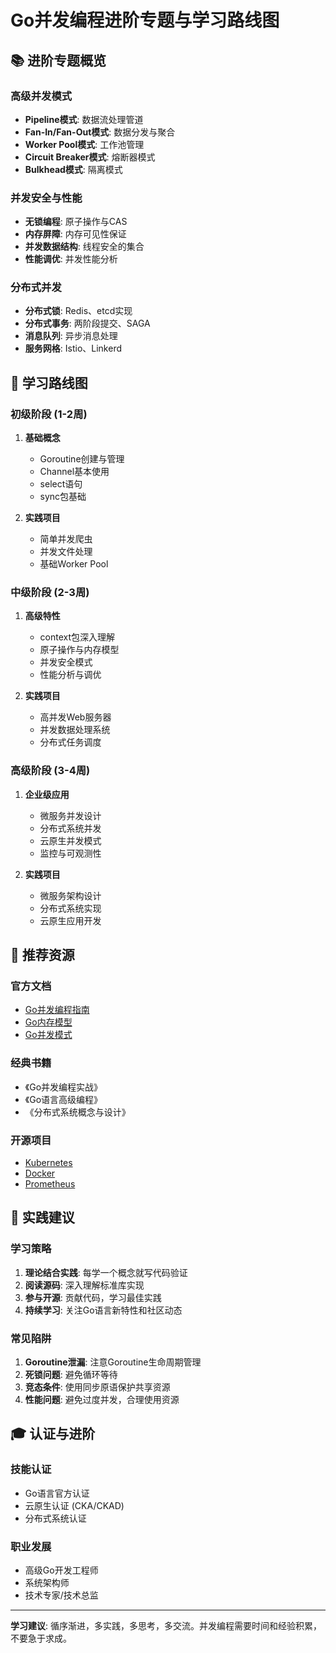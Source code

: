# Go并发编程进阶专题与学习路线图

## 📚 进阶专题概览

### 高级并发模式

- **Pipeline模式**: 数据流处理管道
- **Fan-In/Fan-Out模式**: 数据分发与聚合
- **Worker Pool模式**: 工作池管理
- **Circuit Breaker模式**: 熔断器模式
- **Bulkhead模式**: 隔离模式

### 并发安全与性能

- **无锁编程**: 原子操作与CAS
- **内存屏障**: 内存可见性保证
- **并发数据结构**: 线程安全的集合
- **性能调优**: 并发性能分析

### 分布式并发

- **分布式锁**: Redis、etcd实现
- **分布式事务**: 两阶段提交、SAGA
- **消息队列**: 异步消息处理
- **服务网格**: Istio、Linkerd

## 🎯 学习路线图

### 初级阶段 (1-2周)

1. **基础概念**
   - Goroutine创建与管理
   - Channel基本使用
   - select语句
   - sync包基础

2. **实践项目**
   - 简单并发爬虫
   - 并发文件处理
   - 基础Worker Pool

### 中级阶段 (2-3周)

1. **高级特性**
   - context包深入理解
   - 原子操作与内存模型
   - 并发安全模式
   - 性能分析与调优

2. **实践项目**
   - 高并发Web服务器
   - 并发数据处理系统
   - 分布式任务调度

### 高级阶段 (3-4周)

1. **企业级应用**
   - 微服务并发设计
   - 分布式系统并发
   - 云原生并发模式
   - 监控与可观测性

2. **实践项目**
   - 微服务架构设计
   - 分布式系统实现
   - 云原生应用开发

## 📖 推荐资源

### 官方文档

- [Go并发编程指南](https://golang.org/doc/effective_go.html#concurrency)
- [Go内存模型](https://golang.org/ref/mem)
- [Go并发模式](https://blog.golang.org/pipelines)

### 经典书籍

- 《Go并发编程实战》
- 《Go语言高级编程》
- 《分布式系统概念与设计》

### 开源项目

- [Kubernetes](https://github.com/kubernetes/kubernetes)
- [Docker](https://github.com/docker/docker)
- [Prometheus](https://github.com/prometheus/prometheus)

## 🔧 实践建议

### 学习策略

1. **理论结合实践**: 每学一个概念就写代码验证
2. **阅读源码**: 深入理解标准库实现
3. **参与开源**: 贡献代码，学习最佳实践
4. **持续学习**: 关注Go语言新特性和社区动态

### 常见陷阱

1. **Goroutine泄漏**: 注意Goroutine生命周期管理
2. **死锁问题**: 避免循环等待
3. **竞态条件**: 使用同步原语保护共享资源
4. **性能问题**: 避免过度并发，合理使用资源

## 🎓 认证与进阶

### 技能认证

- Go语言官方认证
- 云原生认证 (CKA/CKAD)
- 分布式系统认证

### 职业发展

- 高级Go开发工程师
- 系统架构师
- 技术专家/技术总监

---

**学习建议**: 循序渐进，多实践，多思考，多交流。并发编程需要时间和经验积累，不要急于求成。
